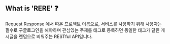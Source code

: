 
## What is 'RERE' ❓
Request Response 에서 따온 프로젝트 이름으로, 서비스를 사용하기 위해 사용자는 필수로 구글로그인을 해야하며
관심있는 주제를 태그로 등록하면 동일한 태그가 달린 게시글을 랜덤으로 띄워주는 RESTful API입니다.

